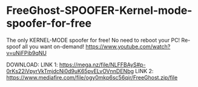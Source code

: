 # FreeGhost-SPOOFER-Kernel-mode-spoofer-for-free
The only KERNEL-MODE spoofer for free! No need to reboot your PC! Re-spoof all you want on-demand!
https://www.youtube.com/watch?v=uNiFPib9qNU 

DOWNLOAD: 
LINK 1: https://mega.nz/file/NLFFBAyS#p-0rKs22iVpyrVkTmjdcNi0d9uK65pvELvOVnnDENbg 
LINK 2: https://www.mediafire.com/file/ogy0mkp6sc56qir/FreeGhost.zip/file 
